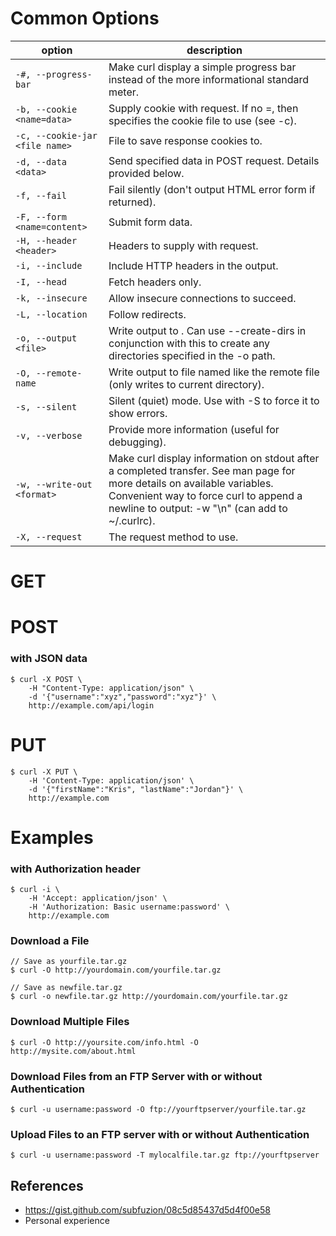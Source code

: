 # Common Options

option | description
--------|-------------
`-#, --progress-bar` | Make curl display a simple progress bar instead of the more informational standard meter.
`-b, --cookie <name=data>` | Supply cookie with request. If no =, then specifies the cookie file to use (see -c).
`-c, --cookie-jar <file name>` | File to save response cookies to.
`-d, --data <data>` | Send specified data in POST request. Details provided below.
`-f, --fail` | Fail silently (don't output HTML error form if returned).
`-F, --form <name=content>` | Submit form data.
`-H, --header <header>` | Headers to supply with request.
`-i, --include` | Include HTTP headers in the output.
`-I, --head` | Fetch headers only.
`-k, --insecure` | Allow insecure connections to succeed.
`-L, --location` | Follow redirects.
`-o, --output <file>` | Write output to . Can use --create-dirs in conjunction with this to create any directories specified in the -o path.
`-O, --remote-name` | Write output to file named like the remote file (only writes to current directory).
`-s, --silent` | Silent (quiet) mode. Use with -S to force it to show errors.
`-v, --verbose` | Provide more information (useful for debugging).
`-w, --write-out <format>` | Make curl display information on stdout after a completed transfer. See man page for more details on available variables. Convenient way to force curl to append a newline to output: -w "\n" (can add to ~/.curlrc).
`-X, --request` | The request method to use.


# GET

# POST

### with JSON data

```
$ curl -X POST \
    -H "Content-Type: application/json" \
    -d '{"username":"xyz","password":"xyz"}' \
    http://example.com/api/login
```

# PUT

```
$ curl -X PUT \
    -H 'Content-Type: application/json' \
    -d '{"firstName":"Kris", "lastName":"Jordan"}' \
    http://example.com
```

# Examples

### with Authorization header
```
$ curl -i \
    -H 'Accept: application/json' \
    -H 'Authorization: Basic username:password' \
    http://example.com
```

### Download a File
```
// Save as yourfile.tar.gz
$ curl -O http://yourdomain.com/yourfile.tar.gz

// Save as newfile.tar.gz
$ curl -o newfile.tar.gz http://yourdomain.com/yourfile.tar.gz
```

### Download Multiple Files
```
$ curl -O http://yoursite.com/info.html -O http://mysite.com/about.html
```

### Download Files from an FTP Server with or without Authentication
```
$ curl -u username:password -O ftp://yourftpserver/yourfile.tar.gz
```

### Upload Files to an FTP server with or without Authentication
```
$ curl -u username:password -T mylocalfile.tar.gz ftp://yourftpserver
```

## References
- https://gist.github.com/subfuzion/08c5d85437d5d4f00e58
- Personal experience
